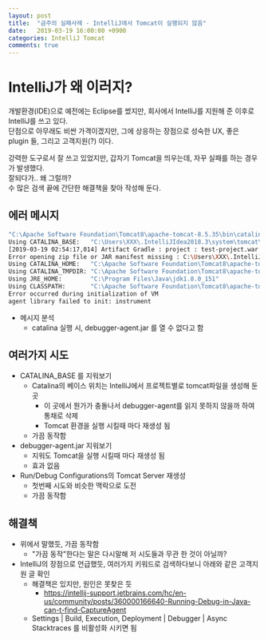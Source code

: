 ```yaml
---
layout: post
title:  "금주의 실패사례 - IntelliJ에서 Tomcat이 실행되지 않음"
date:   2019-03-19 16:00:00 +0900
categories: IntelliJ Tomcat
comments: true
---
```


# IntelliJ가 왜 이러지?
개발환경(IDE)으로 예전에는 Eclipse를 썼지만, 회사에서 IntelliJ를 지원해 준 이후로 IntelliJ를 쓰고 있다.  
단점으로 아무래도 비싼 가격이겠지만, 그에 상응하는 장점으로 성숙한 UX, 좋은 plugin 들, 그리고 고객지원(?) 이다.  
  
강력한 도구로서 잘 쓰고 있었지만, 갑자기 Tomcat을 띄우는데, 자꾸 실패를 하는 경우가 발생했다.  
잘되다가.. 왜 그럴까?  
수 많은 검색 끝에 간단한 해결책을 찾아 작성해 둔다.

## 에러 메시지
~~~ sh
"C:\Apache Software Foundation\Tomcat8\apache-tomcat-8.5.35\bin\catalina.bat" run
Using CATALINA_BASE:   "C:\Users\XXX\.IntelliJIdea2018.3\system\tomcat\Tomcat_8_5_test-project"
[2019-03-19 02:54:17,014] Artifact Gradle : project : test-project.war (exploded): Waiting for server connection to start artifact deployment...
Error opening zip file or JAR manifest missing : C:\Users\XXX\.IntelliJIdea2018.3\system\captureAgent\debugger-agent.jar
Using CATALINA_HOME:   "C:\Apache Software Foundation\Tomcat8\apache-tomcat-8.5.35"
Using CATALINA_TMPDIR: "C:\Apache Software Foundation\Tomcat8\apache-tomcat-8.5.35\temp"
Using JRE_HOME:        "C:\Program Files\Java\jdk1.8.0_151"
Using CLASSPATH:       "C:\Apache Software Foundation\Tomcat8\apache-tomcat-8.5.35\bin\bootstrap.jar;C:\Apache Software Foundation\Tomcat8\apache-tomcat-8.5.35\bin\tomcat-juli.jar"
Error occurred during initialization of VM
agent library failed to init: instrument
~~~
  * 메시지 분석
    + catalina 실행 시, debugger-agent.jar 를 열 수 없다고 함
    
## 여러가지 시도
  * CATALINA_BASE 를 지워보기
    + Catalina의 베이스 위치는 IntelliJ에서 프로젝트별로 tomcat파일을 생성해 둔 곳
      - 이 곳에서 뭔가가 충돌나서 debugger-agent를 읽지 못하지 않을까 하여 통채로 삭제
      - Tomcat 환경을 실행 시킬때 마다 재생성 됨
    + 가끔 동작함
  * debugger-agent.jar 지워보기
    + 지워도 Tomcat을 실행 시킬때 마다 재생성 됨
    + 효과 없음
  * Run/Debug Configurations의 Tomcat Server 재생성
    + 첫번째 시도와 비슷한 맥락으로 도전
    + 가끔 동작함

## 해결책
  * 위에서 말했듯, 가끔 동작함
    + "가끔 동작"한다는 말은 다시말해 저 시도들과 무관 한 것이 아닐까?
  * IntelliJ의 장점으로 언급했듯, 여러가지 키워드로 검색하다보니 아래와 같은 고객지원 글 확인
    + 해결책은 있지만, 원인은 못찾은 듯
      - https://intellij-support.jetbrains.com/hc/en-us/community/posts/360000166640-Running-Debug-in-Java-can-t-find-CaptureAgent
    + Settings | Build, Execution, Deployment | Debugger | Async Stacktraces 를 비활성화 시키면 됨
